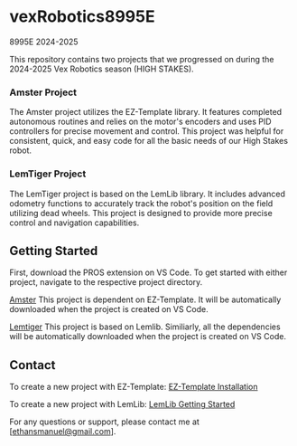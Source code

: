 # vexRobotics8995E
8995E 2024-2025

This repository contains two projects that we progressed on during the 2024-2025 Vex Robotics season (HIGH STAKES). 

### Amster Project
The Amster project utilizes the EZ-Template library. It features completed autonomous routines and relies on the motor's encoders and uses PID controllers for precise movement and control. This project was helpful for consistent, quick, and easy code for all the basic needs of our High Stakes robot. 


### LemTiger Project
The LemTiger project is based on the LemLib library. It includes advanced odometry functions to accurately track the robot's position on the field utilizing dead wheels. This project is designed to provide more precise control and navigation capabilities.

## Getting Started

First, download the PROS extension on VS Code.
To get started with either project, navigate to the respective project directory. 

<u>Amster</u>
This project is dependent on EZ-Template. It will be automatically downloaded when the project is created on VS Code.

<u>Lemtiger</u>
This project is based on Lemlib. Similiarly, all the dependencies will be automatically downloaded when the project is created on VS Code.

## Contact

To create a new project with EZ-Template: [EZ-Template Installation](https://ez-robotics.github.io/EZ-Template/tutorials/installation)

To create a new project with LemLib: [LemLib Getting Started](https://lemlib.readthedocs.io/en/stable/tutorials/1_getting_started.html)

For any questions or support, please contact me at [ethansmanuel@gmail.com].